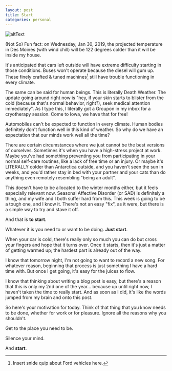 ```yaml
---
layout: post
title: Start
categories: personal
---
```


![altText][startImg]

(Not So) Fun fact: on Wednesday, Jan 30, 2019, the projected temperature in Des Moines (with wind chill) will be 122 degrees colder than it will be inside my house.

<!-- more -->

It's anticipated that cars left outside will have extreme difficulty starting in those conditions. Buses won't operate because the diesel will gum up. These finely crafted & tuned machines[^1] still have trouble functioning in every climate.

The same can be said for human beings. This is literally Death Weather. The update going around right now is "hey, if your skin starts to blister from the cold (because that's normal behavior, right?), seek medical attention immediately". As I type this, I literally got a Groupon in my inbox for a cryotherapy session. Come to Iowa, we have that for free!

Automobiles can't be expected to function in every climate. Human bodies definitely don't function well in this kind of weather. So why do we have an expectation that our minds work well all the time?

There are certain circumstances where we just cannot be the best versions of ourselves. Sometimes it's when you have a high-stress project at work. Maybe you've had something preventing you from participating in your normal self-care routines, like a lack of free time or an injury. Or maybe it's LITERALLY colder than Antarctica outside, and you haven't seen the sun in weeks, and you'd rather stay in bed with your partner and your cats than do anything even remotely resembling "being an adult".

This doesn't have to be allocated to the winter months either, but it feels especially relevant now. Seasonal Affective Disorder (or SAD) is definitely a thing, and my wife and I both suffer hard from this. This week is going to be a tough one, and I know it. There's not an easy "fix", as it were, but there is a simple way to try and stave it off.

And that is **to start**.

Whatever it is you need to or want to be doing. **Just start**.

When your car is cold, there's really only so much you can do but cross your fingers and hope that it turns over. Once it starts, then it's just a matter of getting warmed up; the hardest part is already out of the way.

I know that tomorrow night, I'm not going to want to record a new song. For whatever reason, beginning that process is just something I have a hard time with. But once I get going, it's easy for the juices to flow.

I know that thinking about writing a blog post is easy, but there's a reason that this is only my 2nd one of the year... because up until right now, I haven't taken the time to really start. And as soon as I did, it's like the words jumped from my brain and onto this post.

So here's your motivation for today. Think of that thing that you know needs to be done, whether for work or for pleasure. Ignore all the reasons why you shouldn't.

Get to the place you need to be.

Silence your mind.

And **start**.

[^1]: Insert snide quip about Ford vehicles here.

[startImg]: https://i.imgur.com/XqJZ06v.jpg "Winter is Here"
